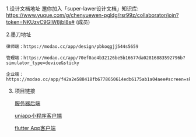 1.设计文档地址
邀你加入「super-lawer设计文档」知识库: https://www.yuque.com/g/chenyuewen-pgldg/rsr99z/collaborator/join?token=NKUzvC9GIW8jbl8s# (成员)

2.墨刀地址

    律师端：https://modao.cc/app/design/pbkoqgjj544s5659   
    
    管理端：https://modao.cc/app/70ef0ae4b32126be5b16677da02816883592796b?simulator_type=device&sticky
    
    企业端：https://modao.cc/app/f42a2e588418fb6778650614edb6175ab1a04aee#screen=skoppyk0lyrgdf3

3. 项目链接
   
   [服务器后端](https://github.com/shAdow-XJY/super-lawer-server)
   
   [uniapp小程序客户端](https://github.com/shAdow-XJY/super-lawer-client2)
   
   [flutter App客户端](https://github.com/shAdow-XJY/super-lawer-client)